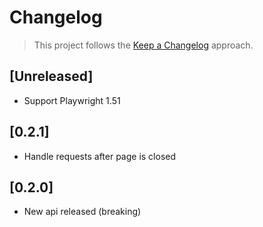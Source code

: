 # Changelog

> This project follows the [Keep a Changelog](https://keepachangelog.com/en/1.1.0/) approach.

## [Unreleased]
* Support Playwright 1.51

## [0.2.1]
* Handle requests after page is closed

## [0.2.0]
* New api released (breaking)